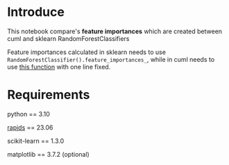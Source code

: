 # Introduce

This notebook compare's **feature importances** which are created between cuml and sklearn RandomForestClassifiers

Feature importances calculated in sklearn needs to use ```RandomForestClassifier().feature_importances_```, while in cuml needs to use [this function](https://github.com/rapidsai/cuml/issues/3531#issuecomment-1100623350) with one line fixed.

# Requirements

python == 3.10

[rapids](https://docs.rapids.ai/install) == 23.06

scikit-learn == 1.3.0

matplotlib == 3.7.2 (optional)
